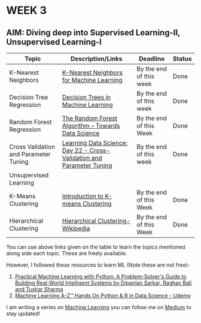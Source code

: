 # **WEEK 3**

## **AIM:** Diving deep into Supervised Learning-II, Unsupervised Learning-I

|Topic|Description/Links|Deadline|Status|
|---|---|---|---|
|K-Nearest Neighbors|[K-Nearest Neighbors for Machine Learning](https://machinelearningmastery.com/k-nearest-neighbors-for-machine-learning/)|By the end of this week|Done|
|Decision Tree Regression|[Decision Trees in Machine Learning](https://towardsdatascience.com/decision-trees-in-machine-learning-641b9c4e8052)|By the end of this week|Done|
|Random Forest Regression|[The Random Forest Algorithm – Towards Data Science](https://towardsdatascience.com/the-random-forest-algorithm-d457d499ffcd)|By the end of this Week|Done|
|Cross Validation and Parameter Tuning|[Learning Data Science: Day 22 - Cross-Validation and Parameter Tuning](https://medium.com/@haydar_ai/learning-data-science-day-22-cross-validation-and-parameter-tuning-b14bcbc6b012)|By the end of this week|Done|
|Unsupervised Learning||||
|K-Means Clustering|[Introduction to K-means Clustering](https://www.datascience.com/blog/k-means-clustering)|By the end of this Week|Done|
|Hierarchical Clustering|[Hierarchical Clustering-Wikipedia](https://en.wikipedia.org/wiki/Hierarchical_clustering)|By the end of this Week|Done|


You can use above links given on the table to learn the topics mentioned along side each topic. These are freely available.

However, I followed these resources to learn ML (Note these are not free)-
1. [Practical Machine Learning with Python: A Problem-Solver's Guide to Building Real-World Intelligent Systems by Dipanjan Sarkar, Raghav Bali and Tushar Sharma](https://www.amazon.in/Practical-Machine-Learning-Python-Problem-Solvers/dp/1484232062?tag=googinhydr18418-21&tag=googinkenshoo-21&ascsubtag=fbfc405a-a9f9-4a28-a455-141eb00832bc)
2. [Machine Learning A-Z™ Hands On Python & R in Data Science - Udemy](https://www.udemy.com/machinelearning/)

I am writing a series on [Machine Learning](https://medium.com/series/73d7686fa634) you can follow me on [Medium](https://medium.com/@shreyateeza) to stay updated!
